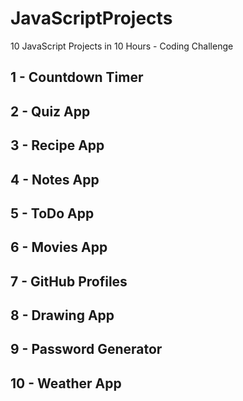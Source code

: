 # JavaScriptProjects
10 JavaScript Projects in 10 Hours - Coding Challenge


## 1 - Countdown Timer
## 2 - Quiz App
## 3 - Recipe App
## 4 - Notes App
## 5 - ToDo App
## 6 - Movies App
## 7 - GitHub Profiles
## 8 - Drawing App
## 9 - Password Generator
## 10 - Weather App
